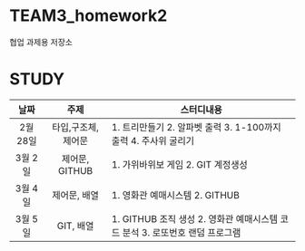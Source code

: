 # TEAM3_homework2
협업 과제용 저장소




# STUDY

|날짜|주제|스터디내용|
|:------:|:---:|---|
|2월 28일|타입,구조체,제어문|1. 트리만들기 2. 알파벳 출력 3. 1-100까지 출력 4. 주사위 굴리기|
|3월 2일|제어문, GITHUB|1. 가위바위보 게임 2. GIT 계정생성|
|3월 4일|제어문, 배열|1. 영화관 예매시스템 2. GITHUB|
|3월 5일|GIT, 배열|1. GITHUB 조직 생성 2. 영화관 예매시스템 코드 분석 3. 로또번호 랜덤 프로그램|
